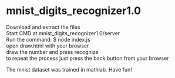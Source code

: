 # mnist_digits_recognizer1.0
Download and extract the files        
Start CMD at mnist_digits_recognizer1.0/server      
Run the command: $ node index.js      
open draw.html with your browser      
draw the number and press recognize       
to repeat the process just press the back button from your browser      

The mnist dataset was trained in mathlab.
Have fun!
